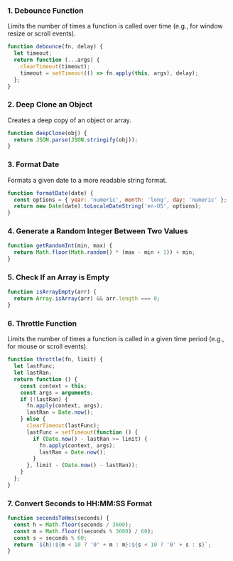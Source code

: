 ### 1. **Debounce Function**
Limits the number of times a function is called over time (e.g., for window resize or scroll events).

```javascript
function debounce(fn, delay) {
  let timeout;
  return function (...args) {
    clearTimeout(timeout);
    timeout = setTimeout(() => fn.apply(this, args), delay);
  };
}
```
### 2. Deep Clone an Object
Creates a deep copy of an object or array.

```javascript
function deepClone(obj) {
  return JSON.parse(JSON.stringify(obj));
}
```

### 3. Format Date
Formats a given date to a more readable string format.

```javascript
function formatDate(date) {
  const options = { year: 'numeric', month: 'long', day: 'numeric' };
  return new Date(date).toLocaleDateString('en-US', options);
}
```

### 4. Generate a Random Integer Between Two Values

```javascript
function getRandomInt(min, max) {
  return Math.floor(Math.random() * (max - min + 1)) + min;
}
```

### 5. Check If an Array is Empty

```javascript
function isArrayEmpty(arr) {
  return Array.isArray(arr) && arr.length === 0;
}
```

### 6. Throttle Function
Limits the number of times a function is called in a given time period (e.g., for mouse or scroll events).

```javascript
function throttle(fn, limit) {
  let lastFunc;
  let lastRan;
  return function () {
    const context = this;
    const args = arguments;
    if (!lastRan) {
      fn.apply(context, args);
      lastRan = Date.now();
    } else {
      clearTimeout(lastFunc);
      lastFunc = setTimeout(function () {
        if (Date.now() - lastRan >= limit) {
          fn.apply(context, args);
          lastRan = Date.now();
        }
      }, limit - (Date.now() - lastRan));
    }
  };
}
```

### 7. Convert Seconds to HH:MM:SS Format

```javascript
function secondsToHms(seconds) {
  const h = Math.floor(seconds / 3600);
  const m = Math.floor((seconds % 3600) / 60);
  const s = seconds % 60;
  return `${h}:${m < 10 ? '0' + m : m}:${s < 10 ? '0' + s : s}`;
}
```

